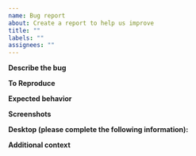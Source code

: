 ```yaml
---
name: Bug report
about: Create a report to help us improve
title: ""
labels: ""
assignees: ""
---
```


**Describe the bug**

**To Reproduce**

**Expected behavior**

**Screenshots**

**Desktop (please complete the following information):**

**Additional context**
